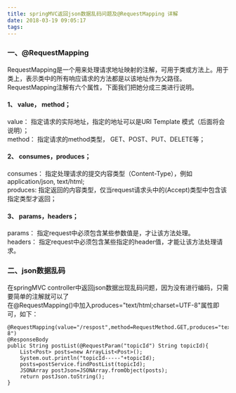 ```yaml
---
title: springMVC返回json数据乱码问题及@RequestMapping 详解
date: 2018-03-19 09:05:17
tags:
---
```

<h3>一、@RequestMapping</h3>
RequestMapping是一个用来处理请求地址映射的注解，可用于类或方法上。用于类上，表示类中的所有响应请求的方法都是以该地址作为父路径。
RequestMapping注解有六个属性，下面我们把她分成三类进行说明。<br>
<h4>1、 value， method；</h4>
value： 指定请求的实际地址，指定的地址可以是URI Template 模式（后面将会说明）；<br>
method： 指定请求的method类型， GET、POST、PUT、DELETE等；<br>
<h4>2、 consumes，produces；</h4>
consumes： 指定处理请求的提交内容类型（Content-Type），例如application/json, text/html;<br>
produces: 指定返回的内容类型，仅当request请求头中的(Accept)类型中包含该指定类型才返回；<br>
<h4>3、 params，headers；</h4>
params： 指定request中必须包含某些参数值是，才让该方法处理。<br>
headers： 指定request中必须包含某些指定的header值，才能让该方法处理请求。<br>
<h3>二、json数据乱码</h3>
在springMVC controller中返回json数据出现乱码问题，因为没有进行编码，只需要简单的注解就可以了<br>
在@RequestMapping()中加入produces="text/html;charset=UTF-8"属性即可，如下：

	@RequestMapping(value="/respost",method=RequestMethod.GET,produces="text/html;charset=UTF-8")  
	@ResponseBody  
	public String postList(@RequestParam("topicId") String topicId){  
		List<Post> posts=new ArrayList<Post>();  
		System.out.println("topicId-----"+topicId);  
		posts=postService.findPostList(topicId);  
		JSONArray postJson=JSONArray.fromObject(posts);  
		return postJson.toString();  
	}

